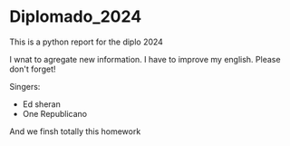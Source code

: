 # Diplomado_2024
This is a python report for the diplo 2024

I wnat to agregate new information. I have to improve my english. Please don't forget!

Singers:
* Ed sheran
* One Republicano

And we finsh totally this homework

